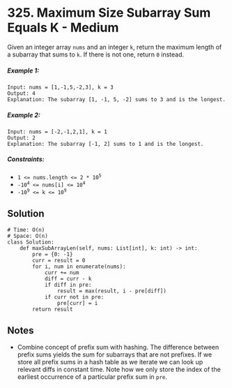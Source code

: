 # 325. Maximum Size Subarray Sum Equals K - Medium

Given an integer array `nums` and an integer `k`, return the maximum length of a subarray that sums to `k`. If there is not one, return `0` instead.

##### Example 1:

```
Input: nums = [1,-1,5,-2,3], k = 3
Output: 4
Explanation: The subarray [1, -1, 5, -2] sums to 3 and is the longest.
```

##### Example 2:

```
Input: nums = [-2,-1,2,1], k = 1
Output: 2
Explanation: The subarray [-1, 2] sums to 1 and is the longest.
```

##### Constraints:

- <code>1 <= nums.length <= 2 * 10<sup>5</sup></code>
- <code>-10<sup>4</sup> <= nums[i] <= 10<sup>4</sup></code>
- <code>-10<sup>9</sup> <= k <= 10<sup>9</sup></code>

## Solution

```
# Time: O(n)
# Space: O(n)
class Solution:
    def maxSubArrayLen(self, nums: List[int], k: int) -> int:
        pre = {0: -1}
        curr = result = 0
        for i, num in enumerate(nums):
            curr += num
            diff = curr - k
            if diff in pre:
                result = max(result, i - pre[diff])
            if curr not in pre:
                pre[curr] = i
        return result
```

## Notes
- Combine concept of prefix sum with hashing. The difference between prefix sums yields the sum for subarrays that are not prefixes. If we store all prefix sums in a hash table as we iterate we can look up relevant diffs in constant time. Note how we only store the index of the earliest occurrence of a particular prefix sum in `pre`.